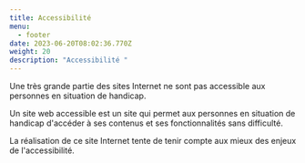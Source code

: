 ```yaml
---
title: Accessibilité
menu:
  - footer
date: 2023-06-20T08:02:36.770Z
weight: 20
description: "Accessibilité "
---
```

U﻿ne très grande partie des sites Internet ne sont pas accessible aux personnes en situation de handicap. 

Un site web accessible est un site qui permet aux personnes en situation de handicap d'accéder à ses contenus et ses fonctionnalités sans difficulté.

La réalisation de ce site Internet tente de tenir compte aux mieux des enjeux de l'accessibilité.